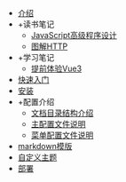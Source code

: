 - [介绍](/index)
- +读书笔记
    - [JavaScript高级程序设计](/books/Professional_JavaScript_for_Web)
    - [图解HTTP](/books/http)
- +学习笔记
    - [提前体验Vue3](/notes/vue3)
- [快速入门](/quick_start)
- [安装](/install)
- +配置介绍
    - [文档目录结构介绍](/config/structure)
    - [主配置文件说明](/config/main)
    - [菜单配置文件说明](/config/nav)
- [markdown模版](/template_markdown)
- [自定义主题](/custom_theme)
- [部署](/deploy)
